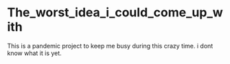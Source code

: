 # The_worst_idea_i_could_come_up_with
This is a pandemic project to keep me busy during this crazy time. i dont know what it is yet.
